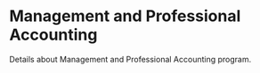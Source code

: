 # Management and Professional Accounting

Details about Management and Professional Accounting program.
